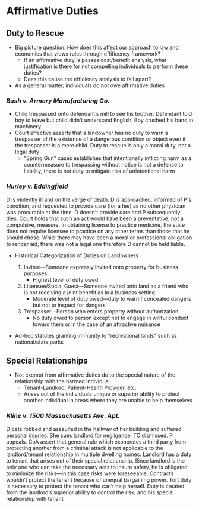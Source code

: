 # Affirmative Duties

## Duty to Rescue

* Big picture question: How does this affect our approach to law and economics that views rules through effificency framework?
  * If an affirmative duty is passes cost/benefit analysis, what justification is there for not compelling individuals to perform these duties?
  * Does this cause the efficiency analysis to fall apart?
* As a general matter, individuals do not owe affirmative duties

### *Bush v. Armory Manufacturing Co.*

* Child trespassed onto defendant’s mill to see his brother. Defendant told boy to leave but child didn’t understand English. Boy crushed his hand in machinery
* Court effective asserts that a landowner has no duty to warn a trespasser of the existence of a dangerous condition or object even if the trespasser is a mere child. Duty to rescue is only a moral duty, not a legal duty
  * "Spring Gun" cases establishes that intentionally inflicting harm as a countermeasure to trespassing without notice is not a defense to liability, there is not duty to mitigate risk of unintentional harm

### *Hurley v. Eddingfield*

D is violently ill and on the verge of death. D is approached, informed of P's condition, and requested to provide care (for a fee) as no other physician was procurable at the time. D doesn't provide care and P subsequently dies. Court holds that such an act would have been a preventative, not a compulsive, measure. In obtaining license to practice medicine, the state does not require licensee to practice on any other terms than those that he should chose. While there may have been a moral or professional obligation to render aid, there was not a legal one therefore D cannot be held liable.

* Historical Categorization of Duties on Landowners
  1. Invitee—Someone expressly invited onto property for business purposes
     * Highest level of duty owed
  1. Licensee/Social Guest—Someone invited onto land as a friend who is not receiving a joint benefit as in a business setting.
     * Moderate level of duty owed—duty to warn f concealed dangers but not to inspect for dangers
  1. Trespasser—Person who enters property without authorization
     * No duty owed to person except not to engage in willful conduct toward them or in the case of an attractive nuisance

* Ad-hoc statutes granting immunity to "recreational lands" such as national/state parks

## Special Relationships

* Not exempt from affirmative duties do to the special nature of the relationship with the harmed individual
  * Tenant-Landlord, Patient-Health Provider, etc.
  * Arises out of the individuals unique or superior ability to protect another individual in areas where they are unable to help themselves

### *Kline v. 1500 Massachusetts Ave. Apt.*

D gets robbed and assaulted in the hallway of her building and suffered personal injuries. She sues landlord for negligence. TC dismissed. P appeals. CoA assert that general rule which exonerates a third party from protecting another from a criminal attack is not applicable to the landlord/tenant relationship in multiple dwelling homes. Landlord has a duty to tenant that arises out of their special relationship. Since landlord is the only one who can take the necessary acts to insure safety, he is obligated to minimize the risks—in this case risks were foreseeable. Contracts wouldn’t protect the tenant because of unequal bargaining power. Tort duty is necessary to protect the tenant who can’t help herself. Duty is created from the landlord’s superior ability to control the risk, and his special relationship with tenant
